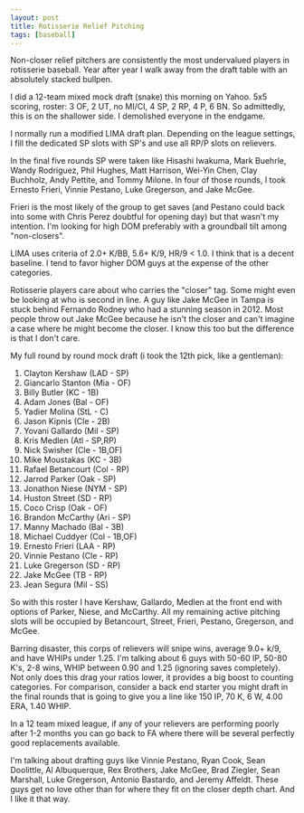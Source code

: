 ```yaml
---
layout: post
title: Rotisserie Relief Pitching
tags: [baseball]
---
```


Non-closer relief pitchers are consistently the most undervalued players in rotisserie baseball. Year after year I walk away from the draft table with an absolutely stacked bullpen. 

I did a 12-team mixed mock draft (snake) this morning on Yahoo. 5x5 scoring, roster: 3 OF, 2 UT, no MI/CI, 4 SP, 2 RP, 4 P, 6 BN. So admittedly, this is on the shallower side. I  demolished everyone in the endgame. 

I normally run a modified LIMA draft plan. Depending on the league settings, I fill the dedicated SP slots with SP's and use all RP/P slots on relievers. 

In the final five rounds SP were taken like Hisashi Iwakuma, Mark Buehrle, Wandy Rodriguez, Phil Hughes, Matt Harrison, Wei-Yin Chen, Clay Buchholz, Andy Pettite, and Tommy Milone. In four of those rounds, I took Ernesto Frieri, Vinnie Pestano, Luke Gregerson, and Jake McGee. 

Frieri is the most likely of the group to get saves (and Pestano could back into some with Chris Perez doubtful for opening day) but that wasn't my intention. I'm looking for high DOM preferably with a groundball tilt among "non-closers".

LIMA uses criteria of 2.0+ K/BB, 5.6+ K/9, HR/9 < 1.0. I think that is a decent baseline. I tend to favor higher DOM guys at the expense of the other categories. 

Rotisserie players care about who carries the "closer" tag. Some might even be looking at who is second in line. A guy like Jake McGee in Tampa is stuck behind Fernando Rodney who had a stunning season in 2012. Most people throw out Jake McGee because he isn't the closer and can't imagine a case where he might become the closer. I know this too but the difference is that I don't care. 

My full round by round mock draft (i took the 12th pick, like a gentleman): 

1. Clayton Kershaw (LAD - SP) 
2. Giancarlo Stanton (Mia - OF) 
3. Billy Butler (KC - 1B) 
4. Adam Jones (Bal - OF) 
5. Yadier Molina (StL - C) 
6. Jason Kipnis (Cle - 2B) 
7. Yovani Gallardo (Mil - SP) 
8. Kris Medlen (Atl - SP,RP) 
9. Nick Swisher (Cle - 1B,OF) 
10. Mike Moustakas (KC - 3B) 
11. Rafael Betancourt (Col - RP) 
12. Jarrod Parker (Oak - SP) 
13. Jonathon Niese (NYM - SP) 
14. Huston Street (SD - RP) 
15. Coco Crisp (Oak - OF) 
16. Brandon McCarthy (Ari - SP) 
17. Manny Machado (Bal - 3B) 
18. Michael Cuddyer (Col - 1B,OF) 
19. Ernesto Frieri (LAA - RP) 
20. Vinnie Pestano (Cle - RP) 
21. Luke Gregerson (SD - RP) 
22. Jake McGee (TB - RP) 
23. Jean Segura (Mil - SS)

So with this roster I have Kershaw, Gallardo, Medlen at the front end with options of Parker, Niese, and McCarthy. All my remaining active pitching slots will be occupied by Betancourt, Street, Frieri, Pestano, Gregerson, and McGee. 

Barring disaster, this corps of relievers will snipe wins, average 9.0+ k/9, and have WHIPs under 1.25. I'm talking about 6 guys with 50-60 IP, 50-80 K's, 2-8 wins, WHIP between 0.90 and 1.25 (ignoring saves completely). Not only does this drag your ratios lower, it provides a big boost to counting categories. For comparison, consider a back end starter you might draft in the final rounds that is going to give you a line like 150 IP, 70 K, 6 W, 4.00 ERA, 1.40 WHIP. 

In a 12 team mixed league, if any of your relievers are performing poorly after 1-2 months you can go back to FA where there will be several perfectly good replacements available. 

I'm talking about drafting guys like Vinnie Pestano, Ryan Cook, Sean Doolittle, Al Albuquerque, Rex Brothers, Jake McGee, Brad Ziegler, Sean Marshall, Luke Gregerson, Antonio Bastardo, and Jeremy Affeldt. These guys get no love other than for where they fit on the closer depth chart. And I like it that way. 
